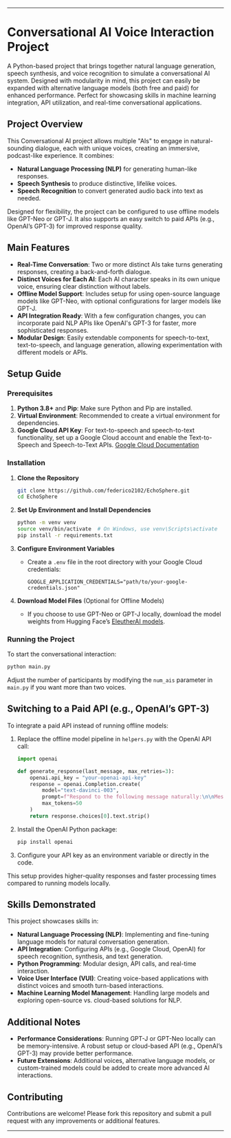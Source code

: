 
---

# Conversational AI Voice Interaction Project

A Python-based project that brings together natural language generation, speech synthesis, and voice recognition to simulate a conversational AI system. Designed with modularity in mind, this project can easily be expanded with alternative language models (both free and paid) for enhanced performance. Perfect for showcasing skills in machine learning integration, API utilization, and real-time conversational applications.

## Project Overview

This Conversational AI project allows multiple "AIs" to engage in natural-sounding dialogue, each with unique voices, creating an immersive, podcast-like experience. It combines:
- **Natural Language Processing (NLP)** for generating human-like responses.
- **Speech Synthesis** to produce distinctive, lifelike voices.
- **Speech Recognition** to convert generated audio back into text as needed.
  
Designed for flexibility, the project can be configured to use offline models like GPT-Neo or GPT-J. It also supports an easy switch to paid APIs (e.g., OpenAI’s GPT-3) for improved response quality.

## Main Features

- **Real-Time Conversation**: Two or more distinct AIs take turns generating responses, creating a back-and-forth dialogue.
- **Distinct Voices for Each AI**: Each AI character speaks in its own unique voice, ensuring clear distinction without labels.
- **Offline Model Support**: Includes setup for using open-source language models like GPT-Neo, with optional configurations for larger models like GPT-J.
- **API Integration Ready**: With a few configuration changes, you can incorporate paid NLP APIs like OpenAI's GPT-3 for faster, more sophisticated responses.
- **Modular Design**: Easily extendable components for speech-to-text, text-to-speech, and language generation, allowing experimentation with different models or APIs.

## Setup Guide

### Prerequisites

1. **Python 3.8+** and **Pip**: Make sure Python and Pip are installed.
2. **Virtual Environment**: Recommended to create a virtual environment for dependencies.
3. **Google Cloud API Key**: For text-to-speech and speech-to-text functionality, set up a Google Cloud account and enable the Text-to-Speech and Speech-to-Text APIs. [Google Cloud Documentation](https://cloud.google.com/docs)

### Installation

1. **Clone the Repository**
   ```bash
   git clone https://github.com/federico2102/EchoSphere.git
   cd EchoSphere
   ```

2. **Set Up Environment and Install Dependencies**
   ```bash
   python -m venv venv
   source venv/bin/activate  # On Windows, use venv\Scripts\activate
   pip install -r requirements.txt
   ```

3. **Configure Environment Variables**
   - Create a `.env` file in the root directory with your Google Cloud credentials:
     ```plaintext
     GOOGLE_APPLICATION_CREDENTIALS="path/to/your-google-credentials.json"
     ```
   
4. **Download Model Files** (Optional for Offline Models)
   - If you choose to use GPT-Neo or GPT-J locally, download the model weights from Hugging Face’s [EleutherAI models](https://huggingface.co/EleutherAI).

### Running the Project

To start the conversational interaction:
```bash
python main.py
```

Adjust the number of participants by modifying the `num_ais` parameter in `main.py` if you want more than two voices.

## Switching to a Paid API (e.g., OpenAI’s GPT-3)

To integrate a paid API instead of running offline models:
1. Replace the offline model pipeline in `helpers.py` with the OpenAI API call:
   ```python
   import openai

   def generate_response(last_message, max_retries=3):
       openai.api_key = "your-openai-api-key"
       response = openai.Completion.create(
           model="text-davinci-003",
           prompt=f"Respond to the following message naturally:\n\nMessage: {last_message}\nResponse:",
           max_tokens=50
       )
       return response.choices[0].text.strip()
   ```
2. Install the OpenAI Python package:
   ```bash
   pip install openai
   ```

3. Configure your API key as an environment variable or directly in the code.

This setup provides higher-quality responses and faster processing times compared to running models locally.

## Skills Demonstrated

This project showcases skills in:
- **Natural Language Processing (NLP)**: Implementing and fine-tuning language models for natural conversation generation.
- **API Integration**: Configuring APIs (e.g., Google Cloud, OpenAI) for speech recognition, synthesis, and text generation.
- **Python Programming**: Modular design, API calls, and real-time interaction.
- **Voice User Interface (VUI)**: Creating voice-based applications with distinct voices and smooth turn-based interactions.
- **Machine Learning Model Management**: Handling large models and exploring open-source vs. cloud-based solutions for NLP.

## Additional Notes

- **Performance Considerations**: Running GPT-J or GPT-Neo locally can be memory-intensive. A robust setup or cloud-based API (e.g., OpenAI’s GPT-3) may provide better performance.
- **Future Extensions**: Additional voices, alternative language models, or custom-trained models could be added to create more advanced AI interactions.

## Contributing

Contributions are welcome! Please fork this repository and submit a pull request with any improvements or additional features.

---